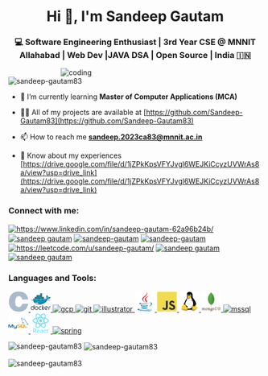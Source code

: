 <h1 align="center">Hi 👋, I'm Sandeep Gautam</h1>
<h3 align="center">💻 Software Engineering Enthusiast | 3rd Year CSE @ MNNIT Allahabad | Web Dev |JAVA DSA | Open Source | India 🇮🇳</h3>

<img align="right" alt="coding" width="400" src="https://user-images.githubusercontent.com/55389276/140866485-8fb1c876-9a8f-4d6a-98dc-08c4981eaf70.gif" />


<p align="left"> <img src="https://komarev.com/ghpvc/?username=sandeep-gautam83&label=Profile%20views&color=0e75b6&style=flat" alt="sandeep-gautam83" /> </p>

- 🌱 I’m currently learning **Master of Computer Applications (MCA)**

- 👨‍💻 All of my projects are available at [https://github.com/Sandeep-Gautam83](https://github.com/Sandeep-Gautam83)

- 📫 How to reach me **sandeep.2023ca83@mnnit.ac.in**

- 📄 Know about my experiences [https://drive.google.com/file/d/1jZPkKpsVFYJvgl6WEJKiCcyzUVWrAs8a/view?usp=drive_link](https://drive.google.com/file/d/1jZPkKpsVFYJvgl6WEJKiCcyzUVWrAs8a/view?usp=drive_link)

<h3 align="left">Connect with me:</h3>
<p align="left">
<a href="https://linkedin.com/in/https://www.linkedin.com/in/sandeep-gautam-62a96b24b/" target="blank"><img align="center" src="https://raw.githubusercontent.com/rahuldkjain/github-profile-readme-generator/master/src/images/icons/Social/linked-in-alt.svg" alt="https://www.linkedin.com/in/sandeep-gautam-62a96b24b/" height="30" width="40" /></a>
<a href="https://instagram.com/sandeep gautam" target="blank"><img align="center" src="https://raw.githubusercontent.com/rahuldkjain/github-profile-readme-generator/master/src/images/icons/Social/instagram.svg" alt="sandeep gautam" height="30" width="40" /></a>
<a href="https://www.codechef.com/users/sandeep-gautam" target="blank"><img align="center" src="https://cdn.jsdelivr.net/npm/simple-icons@3.1.0/icons/codechef.svg" alt="sandeep-gautam" height="30" width="40" /></a>
<a href="https://codeforces.com/profile/sandeep-gautam" target="blank"><img align="center" src="https://raw.githubusercontent.com/rahuldkjain/github-profile-readme-generator/master/src/images/icons/Social/codeforces.svg" alt="sandeep-gautam" height="30" width="40" /></a>
<a href="https://www.leetcode.com/https://leetcode.com/u/sandeep-gautam/" target="blank"><img align="center" src="https://raw.githubusercontent.com/rahuldkjain/github-profile-readme-generator/master/src/images/icons/Social/leet-code.svg" alt="https://leetcode.com/u/sandeep-gautam/" height="30" width="40" /></a>
<a href="https://www.hackerearth.com/sandeep gautam" target="blank"><img align="center" src="https://raw.githubusercontent.com/rahuldkjain/github-profile-readme-generator/master/src/images/icons/Social/hackerearth.svg" alt="sandeep gautam" height="30" width="40" /></a>
<a href="https://auth.geeksforgeeks.org/user/sandeep gautam" target="blank"><img align="center" src="https://raw.githubusercontent.com/rahuldkjain/github-profile-readme-generator/master/src/images/icons/Social/geeks-for-geeks.svg" alt="sandeep gautam" height="30" width="40" /></a>
</p>

<h3 align="left">Languages and Tools:</h3>
<p align="left"> <a href="https://www.cprogramming.com/" target="_blank" rel="noreferrer"> <img src="https://raw.githubusercontent.com/devicons/devicon/master/icons/c/c-original.svg" alt="c" width="40" height="40"/> </a> <a href="https://www.docker.com/" target="_blank" rel="noreferrer"> <img src="https://raw.githubusercontent.com/devicons/devicon/master/icons/docker/docker-original-wordmark.svg" alt="docker" width="40" height="40"/> </a> <a href="https://cloud.google.com" target="_blank" rel="noreferrer"> <img src="https://www.vectorlogo.zone/logos/google_cloud/google_cloud-icon.svg" alt="gcp" width="40" height="40"/> </a> <a href="https://git-scm.com/" target="_blank" rel="noreferrer"> <img src="https://www.vectorlogo.zone/logos/git-scm/git-scm-icon.svg" alt="git" width="40" height="40"/> </a> <a href="https://www.adobe.com/in/products/illustrator.html" target="_blank" rel="noreferrer"> <img src="https://www.vectorlogo.zone/logos/adobe_illustrator/adobe_illustrator-icon.svg" alt="illustrator" width="40" height="40"/> </a> <a href="https://www.java.com" target="_blank" rel="noreferrer"> <img src="https://raw.githubusercontent.com/devicons/devicon/master/icons/java/java-original.svg" alt="java" width="40" height="40"/> </a> <a href="https://developer.mozilla.org/en-US/docs/Web/JavaScript" target="_blank" rel="noreferrer"> <img src="https://raw.githubusercontent.com/devicons/devicon/master/icons/javascript/javascript-original.svg" alt="javascript" width="40" height="40"/> </a> <a href="https://www.linux.org/" target="_blank" rel="noreferrer"> <img src="https://raw.githubusercontent.com/devicons/devicon/master/icons/linux/linux-original.svg" alt="linux" width="40" height="40"/> </a> <a href="https://www.mongodb.com/" target="_blank" rel="noreferrer"> <img src="https://raw.githubusercontent.com/devicons/devicon/master/icons/mongodb/mongodb-original-wordmark.svg" alt="mongodb" width="40" height="40"/> </a> <a href="https://www.microsoft.com/en-us/sql-server" target="_blank" rel="noreferrer"> <img src="https://www.svgrepo.com/show/303229/microsoft-sql-server-logo.svg" alt="mssql" width="40" height="40"/> </a> <a href="https://www.mysql.com/" target="_blank" rel="noreferrer"> <img src="https://raw.githubusercontent.com/devicons/devicon/master/icons/mysql/mysql-original-wordmark.svg" alt="mysql" width="40" height="40"/> </a> <a href="https://reactjs.org/" target="_blank" rel="noreferrer"> <img src="https://raw.githubusercontent.com/devicons/devicon/master/icons/react/react-original-wordmark.svg" alt="react" width="40" height="40"/> </a> <a href="https://spring.io/" target="_blank" rel="noreferrer"> <img src="https://www.vectorlogo.zone/logos/springio/springio-icon.svg" alt="spring" width="40" height="40"/> </a> </p>

<p><img align="left" src="https://github-readme-stats.vercel.app/api/top-langs?username=sandeep-gautam83&show_icons=true&locale=en&layout=compact" alt="sandeep-gautam83" /></p>

<p>&nbsp;<img align="center" src="https://github-readme-stats.vercel.app/api?username=sandeep-gautam83&show_icons=true&locale=en" alt="sandeep-gautam83" /></p>

<p><img align="center" src="https://github-readme-streak-stats.herokuapp.com/?user=sandeep-gautam83&" alt="sandeep-gautam83" /></p>

